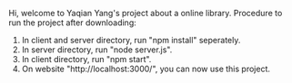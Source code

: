 Hi, welcome to Yaqian Yang's project about a online library. 
Procedure to run the project after downloading:

1. In client and server directory, run "npm install" seperately.
2. In server directory, run "node server.js".
3. In client directory, run "npm start".
4. On website "http://localhost:3000/", you can now use this project.  

